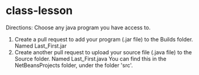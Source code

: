 # class-lesson
Directions:
Choose any java program you have access to.
1. Create a pull request to add your program (.jar file) to the Builds folder.
      Named Last_First.jar
2. Create another pull request to upload your source file (.java file) to the Source folder.
      Named Last_First.java
      You can find this in the NetBeansProjects folder, under the folder 'src'.

